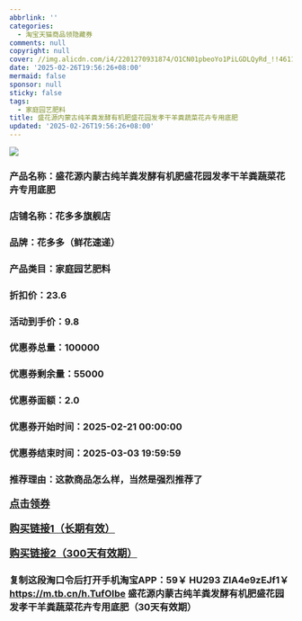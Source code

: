 ```yaml
---
abbrlink: ''
categories:
  - 淘宝天猫商品领隐藏券
comments: null
copyright: null
cover: //img.alicdn.com/i4/2201270931874/O1CN01pbeoYo1PiLGDLQyRd_!!4611686018427384226-0-item_pic.jpg
date: '2025-02-26T19:56:26+08:00'
mermaid: false
sponsor: null
sticky: false
tags:
  - 家庭园艺肥料
title: 盛花源内蒙古纯羊粪发酵有机肥盛花园发孝干羊粪蔬菜花卉专用底肥
updated: '2025-02-26T19:56:26+08:00'
--- 
```


![](//img.alicdn.com/i4/2201270931874/O1CN01pbeoYo1PiLGDLQyRd_!!4611686018427384226-0-item_pic.jpg)

### 产品名称：盛花源内蒙古纯羊粪发酵有机肥盛花园发孝干羊粪蔬菜花卉专用底肥
### 店铺名称：花多多旗舰店
### 品牌：花多多（鲜花速递）
### 产品类目：家庭园艺肥料
### 折扣价：23.6
### 活动到手价：9.8
### 优惠券总量：100000
### 优惠券剩余量：55000
### 优惠券面额：2.0
### 优惠券开始时间：2025-02-21 00:00:00	
### 优惠券结束时间：2025-03-03 19:59:59	
### 推荐理由：这款商品怎么样，当然是强烈推荐了

<p style="font-size: 18px; font-weight: bold;">
  <a href="https://uland.taobao.com/coupon/edetail?e=q5yU7wFYojmlhHvvyUNXZfh8CuWt5YH5OVuOuRD5gLJMmdsrkidbOUV9IBA4kmjLxk%2BeBis4XAyVZCuukpAQT%2F%2BL1uJew3A%2FyPu%2B%2FcYY7LKx0UXR5s1%2F5WwYgWPGdv0rICoxOTcLf10k7BbPIUYUjCPrWlIG7nVMQPud%2BmrGLC3JgolugixoqWMq0Cx9m6pVxB9627kbMQssOfyBEDooVqRY6dIRre9Kjo%2B3%2BEA18wu8vv6LHNF%2BNdazGCh4qHor6a7qvkUwOMZuFmyfLvuLNnDiEaZU6llbuE6voSeRSLkgnzdj8te5U24XEKR%2BT0n3sh1b2MBfOBolM1ZJHcLCJg%3D%3D&traceId=0b515d4517407227641888116d126c&union_lens=lensId%3AOPT%401740722779%402104d5d5_0de4_1954b29b404_8f4a%4001%40eyJmbG9vcklkIjo3MzM1NH0ie" target="_blank">点击领券</a>
</p>
<p style="font-size: 18px; font-weight: bold;">
  <a href="https://s.click.taobao.com/t?e=m%3D2%26s%3DdIam5pUxSd5w4vFB6t2Z2ueEDrYVVa64K7Vc7tFgwiHjf2vlNIV67uW8xal2bDKcPfl2ZNdwIln3ID%2FV1RqsF4wnCJeELi4I%2FIEn%2BS1IjHAB0ghlTd7WlZVm%2FOAUUFw71qrpxiwMoCNxc1AtbZGVS%2FkemVTXjQmbTZanhfDdFz3NEPXytV9ALtCLThlbPuuZLb93Df8fOziGrKul5P01AoNqOm1HcJhYoCRFRUVJiZRJePhxf%2BSBLiRen2XTISGyaCxeGO9%2B%2FtVCxJKk3nRN%2FfShFdYOpjfQCi16ZltDtU4IPBETxnHXbcYMXU3NNCg%2F" target="_blank">购买链接1（长期有效）</a>
</p>
<p style="font-size: 18px; font-weight: bold;">
  <a href="https://s.click.taobao.com/VXXIRYs" target="_blank">购买链接2（300天有效期）</a>
</p>

### 复制这段淘口令后打开手机淘宝APP：59￥ HU293 ZlA4e9zEJf1￥ https://m.tb.cn/h.TufOIbe  盛花源内蒙古纯羊粪发酵有机肥盛花园发孝干羊粪蔬菜花卉专用底肥（30天有效期）
